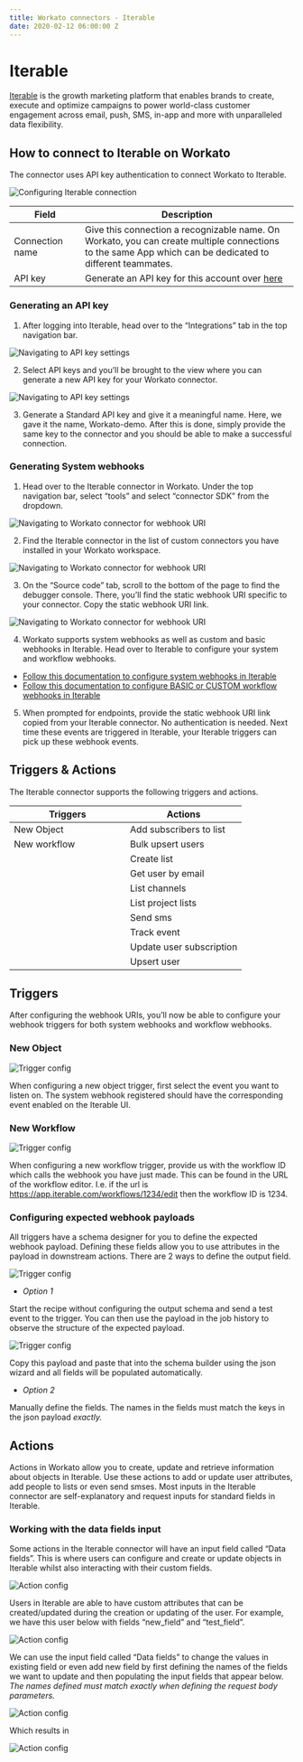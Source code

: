 ```yaml
---
title: Workato connectors - Iterable
date: 2020-02-12 06:00:00 Z
---
```


# Iterable
[Iterable](https://iterable.com/) is the growth marketing platform that enables brands to create, execute and optimize campaigns to power world-class customer engagement across email, push, SMS, in-app and more with unparalleled data flexibility.

## How to connect to Iterable on Workato
The connector uses API key authentication to connect Workato to Iterable.

![Configuring Iterable connection](~@img/iterable/connection.png)

<table class="unchanged rich-diff-level-one">
  <thead>
    <tr>
        <th width='25%'>Field</th>
        <th>Description</th>
    </tr>
  </thead>
  <tbody>
    <tr>
      <td>Connection name</td>
      <td>Give this connection a recognizable name. On Workato, you can create multiple connections to the same App which can be dedicated to different teammates.</td>
    </tr>
    <tr>
      <td>API key</td>
      <td>Generate an API key for this account over <a href='https://app.iterable.com/settings/apiKeys'>here</a></td>
    </tr>
  </tbody>
</table>

### Generating an API key
1. After logging into Iterable, head over to the “Integrations” tab in the top navigation bar.

![Navigating to API key settings](~@img/iterable/apiKeyNav1.png)

2. Select API keys and you’ll be brought to the view where you can generate a new API key for your Workato connector.

![Navigating to API key settings](~@img/iterable/apiKeyNav2.png)

3. Generate a Standard API key and give it a meaningful name. Here, we gave it the name, Workato-demo. After this is done, simply provide the same key to the connector and you should be able to make a successful connection.

### Generating System webhooks
1. Head over to the Iterable connector in Workato. Under the top navigation bar, select “tools” and select “connector SDK” from the dropdown.

![Navigating to Workato connector for webhook URI](~@img/iterable/webhookNav1.png)

2. Find the Iterable connector in the list of custom connectors you have installed in your Workato workspace.

![Navigating to Workato connector for webhook URI](~@img/iterable/webhookNav2.png)

3. On the “Source code” tab, scroll to the bottom of the page to find the debugger console. There, you’ll find the static webhook URI specific to your connector. Copy the static webhook URI link.

![Navigating to Workato connector for webhook URI](~@img/iterable/webhookNav3.png)

4. Workato supports system webhooks as well as custom and basic webhooks in Iterable. Head over to Iterable to configure your system and workflow webhooks.

* [Follow this documentation to configure system webhooks in Iterable](https://support.iterable.com/hc/en-us/articles/208013936-System-Webhooks)
* [Follow this documentation to configure BASIC or CUSTOM workflow webhooks in Iterable](https://support.iterable.com/hc/en-us/articles/205480275-Workflow-Webhooks-)

5. When prompted for endpoints, provide the static webhook URI link copied from your Iterable connector. No authentication is needed. Next time these events are triggered in Iterable, your Iterable triggers can pick up these webhook events.

## Triggers & Actions
The Iterable connector supports the following triggers and actions.
<table class="unchanged rich-diff-level-one">
  <thead>
    <tr>
        <th width='50%'>Triggers</th>
        <th>Actions</th>
    </tr>
  </thead>
  <tbody>
    <tr>
      <td>New Object</td>
      <td>Add subscribers to list</td>
    </tr>
    <tr>
      <td>New workflow</td>
      <td>Bulk upsert users</td>
    </tr>
    <tr>
      <td></td>
      <td>Create list</td>
    </tr>
    <tr>
      <td></td>
      <td>Get user by email</td>
    </tr>
    <tr>
      <td></td>
      <td>List channels</td>
    </tr>
    <tr>
      <td></td>
      <td>List project lists</td>
    </tr>
    <tr>
      <td></td>
      <td>Send sms</td>
    </tr>
    <tr>
      <td></td>
      <td>Track event</td>
    </tr>
    <tr>
      <td></td>
      <td>Update user subscription</td>
    </tr>
    <tr>
      <td></td>
      <td>Upsert user</td>
    </tr>
  </tbody>
</table>

## Triggers
After configuring the webhook URIs, you’ll now be able to configure your webhook triggers for both system webhooks and workflow webhooks.

### New Object
![Trigger config](~@img/iterable/triggers1.png)

When configuring a new object trigger, first select the event you want to listen on. The system webhook registered should have the corresponding event enabled on the Iterable UI.

### New Workflow
![Trigger config](~@img/iterable/triggers2.png)

When configuring a new workflow trigger, provide us with the workflow ID which calls the webhook you have just made. This can be found in the URL of the workflow editor. I.e. if the url is https://app.iterable.com/workflows/1234/edit then the workflow ID is 1234.

### Configuring expected webhook payloads
All triggers have a schema designer for you to define the expected webhook payload. Defining these fields allow you to use attributes in the payload in downstream actions. There are 2 ways to define the output field.

![Trigger config](~@img/iterable/triggers3.png)

* _Option 1_

Start the recipe without configuring the output schema and send a test event to the trigger. You can then use the payload in the job history to observe the structure of the expected payload.

![Trigger config](~@img/iterable/triggers4.png)

Copy this payload and paste that into the schema builder using the json wizard and all fields will be populated automatically.

* _Option 2_

Manually define the fields. The names in the fields must match the keys in the json payload _exactly._

## Actions
Actions in Workato allow you to create, update and retrieve information about objects in Iterable. Use these actions to add or update user attributes, add people to lists or even send smses. Most inputs in the Iterable connector are self-explanatory and request inputs for standard fields in Iterable.

### Working with the data fields input
Some actions in the Iterable connector will have an input field called “Data fields”. This is where users can configure and create or update objects in Iterable whilst also interacting with their custom fields.

![Action config](~@img/iterable/action1.png)

Users in Iterable are able to have custom attributes that can be created/updated during the creation or updating of the user. For example, we have this user below with fields “new_field” and “test_field”.

![Action config](~@img/iterable/action2.png)

We can use the input field called “Data fields” to change the values in existing field or even add new field by first defining the names of the fields we want to update and then populating the input fields that appear below. *The names defined must match exactly when defining the request body parameters.*

![Action config](~@img/iterable/action3.png)

Which results in

![Action config](~@img/iterable/action4.png)
